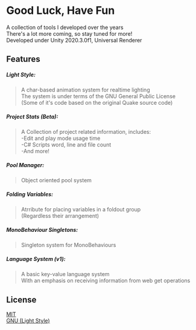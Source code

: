 # Good Luck, Have Fun
A collection of tools I developed over the years <br/>
There's a lot more coming, so stay tuned for more! <br/>
Developed under Unity 2020.3.0f1, Universal Renderer

## Features

##### Light Style:
>A char-based animation system for realtime lighting <br/>
The system is under terms of the GNU General Public License <br/>
(Some of it's code based on the original Quake source code)

##### Project Stats (Beta): 
>A Collection of project related information, includes: <br/>
-Edit and play mode usage time <br/>
-C# Scripts word, line and file count <br/>
-And more!

##### Pool Manager:
>Object oriented pool system <br/>

##### Folding Variables:
>Atrribute for placing variables in a foldout group <br/>
(Regardless their arrangement)

##### MonoBehaviour Singletons: 
>Singleton system for MonoBehaviours <br/>

##### Language System (v1): 
>A basic key-value language system <br/>
With an emphasis on receiving information from web get operations

## License
[MIT](https://github.com/StaviRare/Open-Source/blob/main/LICENSE) <br/>
[GNU (Light Style)](https://github.com/id-Software/Quake/blob/bf4ac424ce754894ac8f1dae6a3981954bc9852d/gnu.txt)